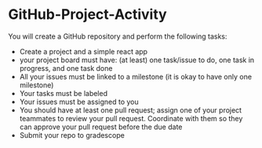 # GitHub-Project-Activity
You will create a GitHub repository and perform the following tasks:

- Create a project and a simple react app
- your project board must have: (at least) one task/issue to do, one task in progress, and one task done
- All your issues must be linked to a milestone (it is okay to have only one milestone)
- Your tasks must be labeled
- Your issues must be assigned to you
- You should have at least one pull request; assign one of your project teammates to review your pull request. Coordinate with them so they can approve your pull request before the due date
- Submit your repo to gradescope
